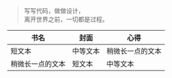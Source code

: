 > 写写代码，做做设计，  
> 离开世界之前，一切都是过程。

| 书名 | 封面 | 心得 |
| ------ | ------ | ------ |
| 短文本 | 中等文本 | 稍微长一点的文本 |
| 稍微长一点的文本 | 短文本 | 中等文本 |